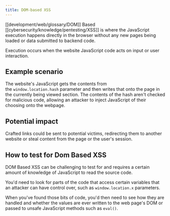 ```yaml
---
title: DOM-based XSS
---
```


[[development/web/glossary/DOM]] Based [[cybersecurity/knowledge/pentesting/XSS]] is where the JavaScript execution happens directly in the browser without any new pages being loaded or data submitted to backend code.

Execution occurs when the website JavaScript code acts on input or user interaction.

## Example scenario

The website's JavaScript gets the contents from the `window.location.hash` parameter and then writes that onto the page in the currently being viewed section. The contents of the hash aren't checked for malicious code, allowing an attacker to inject JavaScript of their choosing onto the webpage.

## Potential impact

Crafted links could be sent to potential victims, redirecting them to another website or steal content from the page or the user's session.

## How to test for Dom Based XSS

DOM Based XSS can be challenging to test for and requires a certain amount of knowledge of JavaScript to read the source code.

You'd need to look for parts of the code that access certain variables that an attacker can have control over, such as `window.location.x` parameters.

When you've found those bits of code, you'd then need to see how they are handled and whether the values are ever written to the web page's DOM or passed to unsafe JavaScript methods such as `eval()`.
